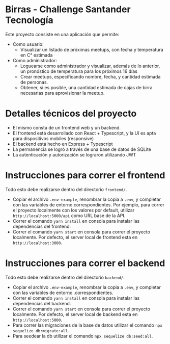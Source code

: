 # Birras - Challenge Santander Tecnología

Este proyecto consiste en una aplicación que permite:
- Como usuario:
  - Visualizar un listado de próximas meetups, con fecha y temperatura en C° estimada
- Como administrador:
  - Loguearse como administrador y visualizar, además de lo anterior, un pronóstico de temperatura para los próximos
    16 días
  - Crear meetups, especificando nombre, fecha, y cantidad estimada de personas.
  - Obtener, si es posible, una cantidad estimada de cajas de birra necesarias para aprovisionar la meetup.

# Detalles técnicos del proyecto

- El mismo consta de un frontend web y un backend.
- El frontend está desarrollado con React + Typescript, y la UI es apta para dispositivos mobiles (responsive)
- El backend está hecho en Express + Typescript
- La permanencia se logró a través de una base de datos de SQLite
- La autenticación y autorización se lograron utilizando JWT

# Instrucciones para correr el frontend

Todo esto debe realizarse dentro del directorio `frontend/`.

- Copiar el archivo `.env-example`, renombrar la copia a `.env`, y completar con las variables de entorno.correspondientes. Por ejemplo, para correr el proyecto localmente con los valores por default, utilizar `http://localhost:5000/api` como URL base de la API.
- Correr el comando `yarn install` en consola para instalar las dependencias del frontend.
- Correr el comando `yarn start` en consola para correr el proyecto localmente. Por defecto, el server local de frontend esta en `http://localhost:3000`.

# Instrucciones para correr el backend

Todo esto debe realizarse dentro del directorio `backend/`.

- Copiar el archivo `.env-example`, renombrar la copia a `.env`, y completar con las variables de entorno .correspondientes.
- Correr el comando `yarn install` en consola para instalar las dependencias del backend.
- Correr el comando `yarn start` en consola para correr el proyecto localmente. Por defecto, el server local de backend esta en `http://localhost:5000`.
- Para correr las migraciones de la base de datos utilizar el comando `npx sequelize db:migrate:all`.
- Para seedear la db utilizar el comando `npx sequelize db:seed:all`.